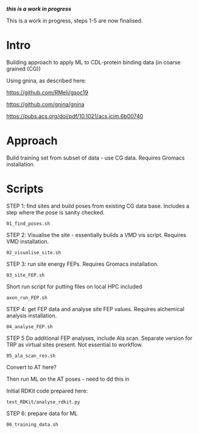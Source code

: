 ***this is a work in progress*** 

This is a work in progress, steps 1-5 are now finalised.

Intro
====

Building approach to apply ML to CDL-protein binding data (in coarse grained (CG))

Using gnina, as described here:

https://github.com/RMeli/gsoc19

https://github.com/gnina/gnina

https://pubs.acs.org/doi/pdf/10.1021/acs.jcim.6b00740

Approach
====

Build training set from subset of data - use CG data. Requires Gromacs installation.

Scripts
====

STEP 1: find sites and build poses from existing CG data base. Includes a step where the pose is sanity checked.
```
01_find_poses.sh
```

STEP 2:
Visualise the site - essentially builds a VMD vis script. Requires VMD installation.
```
02_visualise_site.sh
```

STEP 3: run site energy FEPs. Requires Gromacs installation.
```
03_site_FEP.sh
```

Short run script for putting files on local HPC included
```
axon_run_FEP.sh 
```

STEP 4: get FEP data and analyse site FEP values. Requires alchemical analysis installation.
```
04_analyse_FEP.sh
```

STEP 5
Do additional FEP analyses, include Ala scan. Separate version for TRP as virtual sites present. Not essential to workflow.
```
05_ala_scan_res.sh
```

Convert to AT here?

Then run ML on the AT poses - need to dd this in

Initial RDKit code prepared here:
```
test_RDKit/analyse_rdkit.py
```

STEP 6: prepare data for ML
```
06_training_data.sh
```


